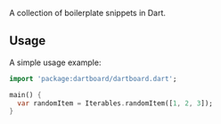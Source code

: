 A collection of boilerplate snippets in Dart.

## Usage

A simple usage example:

```dart
import 'package:dartboard/dartboard.dart';

main() {
  var randomItem = Iterables.randomItem([1, 2, 3]);
}
```